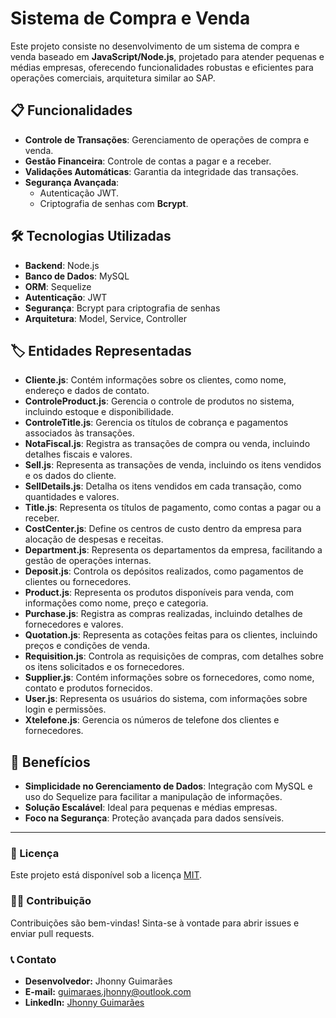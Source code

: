 # Sistema de Compra e Venda

Este projeto consiste no desenvolvimento de um sistema de compra e venda baseado em **JavaScript/Node.js**, projetado para atender pequenas e médias empresas, oferecendo funcionalidades robustas e eficientes para operações comerciais, arquitetura similar ao SAP.

## 📋 Funcionalidades

- **Controle de Transações**: Gerenciamento de operações de compra e venda.
- **Gestão Financeira**: Controle de contas a pagar e a receber.
- **Validações Automáticas**: Garantia da integridade das transações.
- **Segurança Avançada**:
  - Autenticação JWT.
  - Criptografia de senhas com **Bcrypt**.

## 🛠️ Tecnologias Utilizadas

- **Backend**: Node.js
- **Banco de Dados**: MySQL
- **ORM**: Sequelize
- **Autenticação**: JWT
- **Segurança**: Bcrypt para criptografia de senhas
- **Arquitetura**: Model, Service, Controller

## 🏷️ Entidades Representadas

- **Cliente.js**: Contém informações sobre os clientes, como nome, endereço e dados de contato.
- **ControleProduct.js**: Gerencia o controle de produtos no sistema, incluindo estoque e disponibilidade.
- **ControleTitle.js**: Gerencia os títulos de cobrança e pagamentos associados às transações.
- **NotaFiscal.js**: Registra as transações de compra ou venda, incluindo detalhes fiscais e valores.
- **Sell.js**: Representa as transações de venda, incluindo os itens vendidos e os dados do cliente.
- **SellDetails.js**: Detalha os itens vendidos em cada transação, como quantidades e valores.
- **Title.js**: Representa os títulos de pagamento, como contas a pagar ou a receber.
- **CostCenter.js**: Define os centros de custo dentro da empresa para alocação de despesas e receitas.
- **Department.js**: Representa os departamentos da empresa, facilitando a gestão de operações internas.
- **Deposit.js**: Controla os depósitos realizados, como pagamentos de clientes ou fornecedores.
- **Product.js**: Representa os produtos disponíveis para venda, com informações como nome, preço e categoria.
- **Purchase.js**: Registra as compras realizadas, incluindo detalhes de fornecedores e valores.
- **Quotation.js**: Representa as cotações feitas para os clientes, incluindo preços e condições de venda.
- **Requisition.js**: Controla as requisições de compras, com detalhes sobre os itens solicitados e os fornecedores.
- **Supplier.js**: Contém informações sobre os fornecedores, como nome, contato e produtos fornecidos.
- **User.js**: Representa os usuários do sistema, com informações sobre login e permissões.
- **Xtelefone.js**: Gerencia os números de telefone dos clientes e fornecedores.

## 🚀 Benefícios

- **Simplicidade no Gerenciamento de Dados**: Integração com MySQL e uso do Sequelize para facilitar a manipulação de informações.
- **Solução Escalável**: Ideal para pequenas e médias empresas.
- **Foco na Segurança**: Proteção avançada para dados sensíveis.

---

### 📄 Licença

Este projeto está disponível sob a licença [MIT](LICENSE).

### 🧑‍💻 Contribuição

Contribuições são bem-vindas! Sinta-se à vontade para abrir issues e enviar pull requests.

### 📞 Contato

- **Desenvolvedor:** Jhonny Guimarães  
- **E-mail:** guimaraes.jhonny@outlook.com  
- **LinkedIn:** [Jhonny Guimarães](http://www.linkedin.com/in/jhonny-guimaraes)

